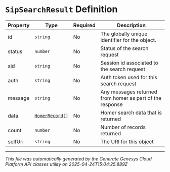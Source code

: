 # `SipSearchResult` Definition

| Property | Type | Required | Description |
|----------|------|----------|-------------|
| id | `string` | No | The globally unique identifier for the object. |
| status | `number` | No | Status of the search request |
| sid | `string` | No | Session id associated to the search request |
| auth | `string` | No | Auth token used for this search request |
| message | `string` | No | Any messages returned from homer as part of the response |
| data | [`HomerRecord[]`](homerrecord-definition.md) | No | Homer search data that is returned |
| count | `number` | No | Number of records returned |
| selfUri | `string` | No | The URI for this object |

---

*This file was automatically generated by the Generate Genesys Cloud Platform API classes utility on 2025-04-24T15:04:25.889Z*